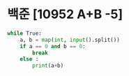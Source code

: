 # 백준 [10952 A+B -5]
```python
while True:
    a, b = map(int, input().split())
    if a == 0 and b == 0:
        break
    else :
        print(a+b)
```
